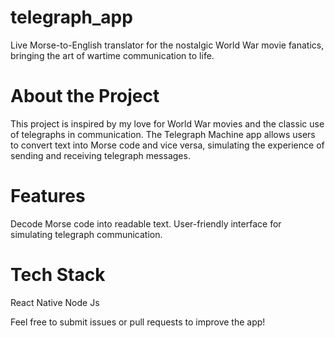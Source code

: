 # telegraph_app
Live Morse-to-English translator for the nostalgic World War movie fanatics, bringing the art of wartime communication to life.

# About the Project
This project is inspired by my love for World War movies and the classic use of telegraphs in communication. The Telegraph Machine app allows users to convert text into Morse code and vice versa, simulating the experience of sending and receiving telegraph messages.

# Features
Decode Morse code into readable text.
User-friendly interface for simulating telegraph communication.

# Tech Stack
React Native
Node Js

Feel free to submit issues or pull requests to improve the app!
